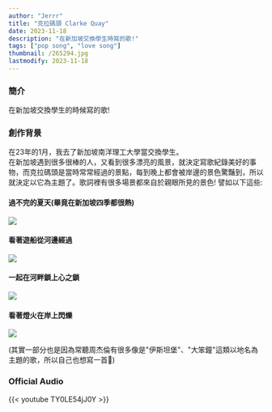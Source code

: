 ```yaml
---
author: "Jerrr"
title: "克拉碼頭 Clarke Quay"
date: 2023-11-18
description: "在新加坡交換學生時寫的歌!"
tags: ["pop song", "love song"]
thumbnail: /265294.jpg
lastmodify: 2023-11-18
---
```


### 簡介
在新加坡交換學生的時候寫的歌!<br>

### 創作背景
在23年的1月，我去了新加坡南洋理工大學當交換學生。<br>
在新加坡遇到很多很棒的人，又看到很多漂亮的風景，就決定寫歌紀錄美好的事物，而克拉碼頭是當時常常經過的景點，每到晚上都會被岸邊的景色驚豔到，所以就決定以它為主題了。歌詞裡有很多場景都來自於親眼所見的景色! 譬如以下這些:

#### 過不完的夏天(畢竟在新加坡四季都很熱)
![](/20230107_134050.jpg)

#### 看著遊船從河邊經過
![](/268193.jpg)

#### 一起在河畔鎖上心之鎖
![](/268195.jpg)

#### 看著燈火在岸上閃爍
![](/268194.jpg)

(其實一部分也是因為常聽周杰倫有很多像是"伊斯坦堡"、"大笨鐘"這類以地名為主題的歌，所以自己也想寫一首🤣)


### Official Audio
{{< youtube TY0LE54jJ0Y >}}
